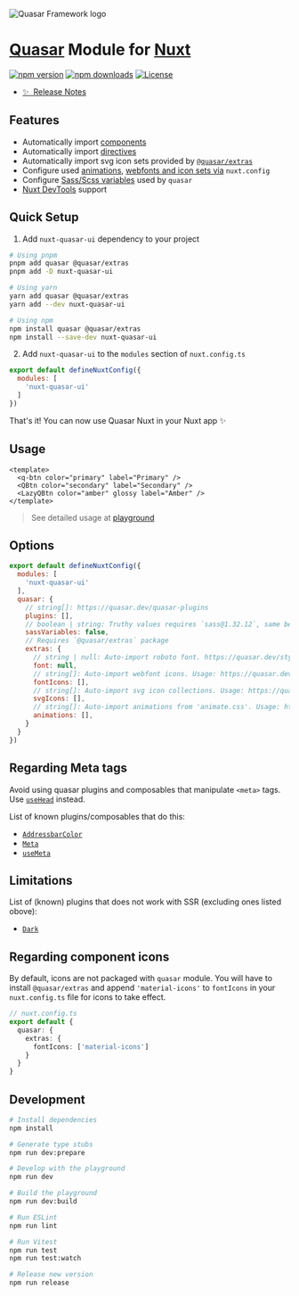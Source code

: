 ![Quasar Framework logo](https://cdn.quasar.dev/logo-v2/header.png)

# [Quasar](https://quasar.dev/) Module for [Nuxt](https://nuxt.com/)

[![npm version][npm-version-src]][npm-version-href]
[![npm downloads][npm-downloads-src]][npm-downloads-href]
[![License][license-src]][license-href]

- [✨ &nbsp;Release Notes](/CHANGELOG.md)
<!-- - [📖 &nbsp;Documentation](https://example.com) -->

## Features

- Automatically import [components](https://quasar.dev/vue-components)
- Automatically import [directives](https://quasar.dev/vue-directives)
- Automatically import svg icon sets provided by [`@quasar/extras`](https://github.com/quasarframework/quasar/tree/dev/extras)
- Configure used [animations](https://animate.style/), [webfonts and icon sets via](https://github.com/quasarframework/quasar/tree/dev/extras) `nuxt.config`
- Configure [Sass/Scss variables](https://quasar.dev/style/sass-scss-variables) used by `quasar`
- [Nuxt DevTools](https://devtools.nuxtjs.org/) support

## Quick Setup

1. Add `nuxt-quasar-ui` dependency to your project

```bash
# Using pnpm
pnpm add quasar @quasar/extras
pnpm add -D nuxt-quasar-ui

# Using yarn
yarn add quasar @quasar/extras
yarn add --dev nuxt-quasar-ui

# Using npm
npm install quasar @quasar/extras
npm install --save-dev nuxt-quasar-ui
```

2. Add `nuxt-quasar-ui` to the `modules` section of `nuxt.config.ts`

```js
export default defineNuxtConfig({
  modules: [
    'nuxt-quasar-ui'
  ]
})
```

That's it! You can now use Quasar Nuxt in your Nuxt app ✨

## Usage

```vue
<template>
  <q-btn color="primary" label="Primary" />
  <QBtn color="secondary" label="Secondary" />
  <LazyQBtn color="amber" glossy label="Amber" />
</template>
```

> See detailed usage at [playground](https://github.com/Maiquu/nuxt-quasar/tree/main/playground)

## Options

```js
export default defineNuxtConfig({
  modules: [
    'nuxt-quasar-ui'
  ],
  quasar: {
    // string[]: https://quasar.dev/quasar-plugins
    plugins: [],
    // boolean | string: Truthy values requires `sass@1.32.12`, same behaviour as `@quasar/vite-plugin`
    sassVariables: false,
    // Requires `@quasar/extras` package
    extras: {
      // string | null: Auto-import roboto font. https://quasar.dev/style/typography#default-font
      font: null,
      // string[]: Auto-import webfont icons. Usage: https://quasar.dev/vue-components/icon#webfont-usage
      fontIcons: [],
      // string[]: Auto-import svg icon collections. Usage: https://quasar.dev/vue-components/icon#svg-usage
      svgIcons: [],
      // string[]: Auto-import animations from 'animate.css'. Usage: https://quasar.dev/options/animations#usage  
      animations: [],
    }
  }
})
```
## Regarding Meta tags
Avoid using quasar plugins and composables that manipulate `<meta>` tags.
Use [`useHead`](https://nuxt.com/docs/api/composables/use-head) instead.

List of known plugins/composables that do this:
- [`AddressbarColor`](https://quasar.dev/quasar-plugins/addressbar-color)
- [`Meta`](https://quasar.dev/quasar-plugins/meta)
- [`useMeta`](https://quasar.dev/vue-composables/use-meta)

## Limitations
List of (known) plugins that does not work with SSR (excluding ones listed obove):
- [`Dark`](https://quasar.dev/quasar-plugins/dark)

## Regarding component icons

By default, icons are not packaged with `quasar` module.
You will have to install `@quasar/extras` and append `'material-icons'` to `fontIcons` in your `nuxt.config.ts` file for icons to take effect.

```ts 
// nuxt.config.ts
export default {
  quasar: {
    extras: {
      fontIcons: ['material-icons']
    }
  }
}

```

## Development

```bash
# Install dependencies
npm install

# Generate type stubs
npm run dev:prepare

# Develop with the playground
npm run dev

# Build the playground
npm run dev:build

# Run ESLint
npm run lint

# Run Vitest
npm run test
npm run test:watch

# Release new version
npm run release
```

<!-- Badges -->
[npm-version-src]: https://img.shields.io/npm/v/nuxt-quasar-ui/latest.svg?style=flat&colorA=18181B&colorB=28CF8D
[npm-version-href]: https://npmjs.com/package/nuxt-quasar-ui

[npm-downloads-src]: https://img.shields.io/npm/dm/nuxt-quasar-ui.svg?style=flat&colorA=18181B&colorB=28CF8D
[npm-downloads-href]: https://npmjs.com/package/nuxt-quasar-ui

[license-src]: https://img.shields.io/npm/l/nuxt-quasar-ui.svg?style=flat&colorA=18181B&colorB=28CF8D
[license-href]: https://npmjs.com/package/nuxt-quasar-ui
